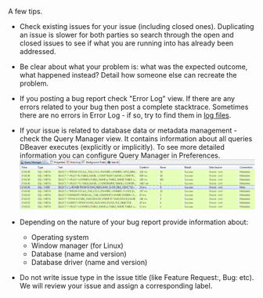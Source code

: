 A few tips.

- Check existing issues for your issue (including closed ones). Duplicating an issue is slower for both parties so search through the open and closed issues to see if what you are running into has already been addressed.
- Be clear about what your problem is: what was the expected outcome, what happened instead? Detail how someone else can recreate the problem.
- If you posting a bug report check "Error Log" view. If there are any errors related to your bug then post a complete stacktrace. Sometimes there are no errors in Error Log - if so, try to find them in [log files](Log-files).
- If your issue is related to database data or metadata management - check the Query Manager view. It contains information about all queries DBeaver executes (explicitly or implicitly). To see more detailed information you can configure Query Manager in Preferences. ![](images/qm-view.png)  

- Depending on the nature of your bug report provide information about:
   - Operating system
   - Window manager (for Linux)
   - Database (name and version)
   - Database driver (name and version)
- Do not write issue type in the issue title (like Feature Request:, Bug: etc). We will review your issue and assign a corresponding label.
